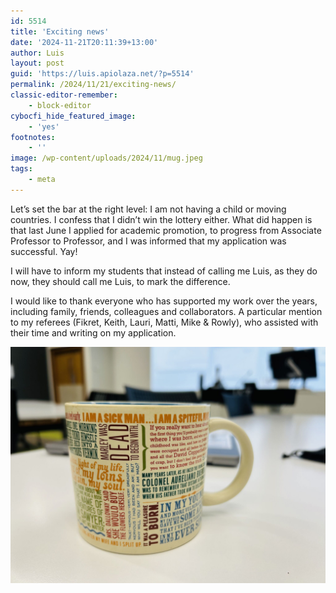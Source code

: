 ```yaml
---
id: 5514
title: 'Exciting news'
date: '2024-11-21T20:11:39+13:00'
author: Luis
layout: post
guid: 'https://luis.apiolaza.net/?p=5514'
permalink: /2024/11/21/exciting-news/
classic-editor-remember:
    - block-editor
cybocfi_hide_featured_image:
    - 'yes'
footnotes:
    - ''
image: /wp-content/uploads/2024/11/mug.jpeg
tags:
    - meta
---
```


Let’s set the bar at the right level: I am not having a child or moving countries. I confess that I didn’t win the lottery either. What did happen is that last June I applied for academic promotion, to progress from Associate Professor to Professor, and I was informed that my application was successful. Yay!

I will have to inform my students that instead of calling me Luis, as they do now, they should call me Luis, to mark the difference.

I would like to thank everyone who has supported my work over the years, including family, friends, colleagues and collaborators. A particular mention to my referees (Fikret, Keith, Lauri, Matti, Mike &amp; Rowly), who assisted with their time and writing on my application.

![Celebratory tea cup, with my first lines of literature mug.](/assets/images/mug.jpeg)